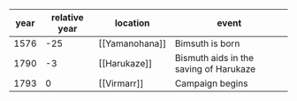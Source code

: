 |  year  | relative year |  location | event | 
| ------ | ------------- | --------- | ----- |
|  1576 | -25 | [[Yamanohana]] | Bimsuth is born |
| 1790 | -3 | [[Harukaze]] | Bismuth aids in the saving of Harukaze |
| 1793 | 0 | [[Virmarr]] | Campaign begins |